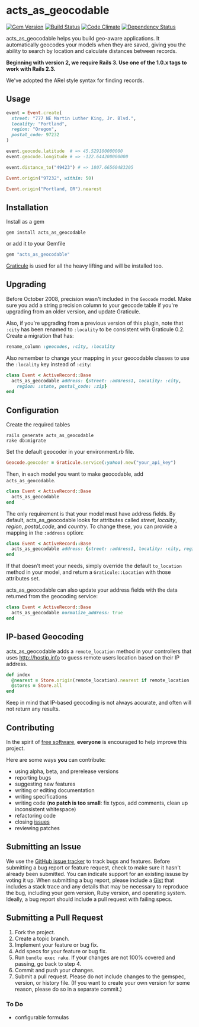 # acts_as_geocodable

[![Gem Version](https://img.shields.io/gem/v/acts_as_geocodable.svg?style=flat)](http://rubygems.org/gems/acts_as_geocodable)
[![Build Status](https://img.shields.io/travis/collectiveidea/acts_as_geocodable/master.svg?style=flat)](https://travis-ci.org/collectiveidea/acts_as_geocodable)
[![Code Climate](https://img.shields.io/codeclimate/github/collectiveidea/acts_as_geocodable.svg?style=flat)](https://codeclimate.com/github/collectiveidea/acts_as_geocodable)
[![Dependency Status](https://img.shields.io/gemnasium/collectiveidea/acts_as_geocodable.svg?style=flat)](https://gemnasium.com/collectiveidea/acts_as_geocodable)

acts_as_geocodable helps you build geo-aware applications. It automatically geocodes your models when they are saved, giving you the ability to search by location and calculate distances between records.

**Beginning with version 2, we require Rails 3. Use one of the 1.0.x tags to work with Rails 2.3.**

We've adopted the ARel style syntax for finding records.

## Usage

```ruby
event = Event.create(
  street: "777 NE Martin Luther King, Jr. Blvd.",
  locality: "Portland",
  region: "Oregon",
  postal_code: 97232
)

event.geocode.latitude  # => 45.529100000000
event.geocode.longitude # => -122.644200000000

event.distance_to("49423") # => 1807.66560483205

Event.origin("97232", within: 50)

Event.origin("Portland, OR").nearest
```

## Installation

Install as a gem

```
gem install acts_as_geocodable
```

or add it to your Gemfile

```ruby
gem "acts_as_geocodable"
```

[Graticule](http://github.com/collectiveidea/graticule) is used for all the heavy lifting and will be installed too.

## Upgrading

Before October 2008, precision wasn't included in the `Geocode` model. Make sure you add a string precision column to your geocode table if you're upgrading from an older version, and update Graticule.

Also, if you're upgrading from a previous version of this plugin, note that `:city` has been renamed to `:locality` to be consistent with Graticule 0.2. Create a migration that has:

```ruby
rename_column :geocodes, :city, :locality
```

Also remember to change your mapping in your geocodable classes to use the `:locality` key instead of `:city`:

```ruby
class Event < ActiveRecord::Base
  acts_as_geocodable address: {street: :address1, locality: :city,
    region: :state, postal_code: :zip}
end
```

## Configuration

Create the required tables

```
rails generate acts_as_geocodable
rake db:migrate
```

Set the default geocoder in your environment.rb file.

```ruby
Geocode.geocoder = Graticule.service(:yahoo).new("your_api_key")
```

Then, in each model you want to make geocodable, add `acts_as_geocodable`.

```ruby
class Event < ActiveRecord::Base
  acts_as_geocodable
end
```

The only requirement is that your model must have address fields. By default, acts_as_geocodable looks for attributes called _street_, _locality_, _region_, _postal_code_, and _country_. To change these, you can provide a mapping in the `:address` option:

```ruby
class Event < ActiveRecord::Base
  acts_as_geocodable address: {street: :address1, locality: :city, region: :state, postal_code: :zip}
end
```

If that doesn't meet your needs, simply override the default `to_location` method in your model, and return a `Graticule::Location` with those attributes set.

acts_as_geocodable can also update your address fields with the data returned from the geocoding service:

```ruby
class Event < ActiveRecord::Base
  acts_as_geocodable normalize_address: true
end
```

## IP-based Geocoding

acts_as_geocodable adds a `remote_location` method in your controllers that uses http://hostip.info to guess remote users location based on their IP address.

```ruby
def index
  @nearest = Store.origin(remote_location).nearest if remote_location
  @stores = Store.all
end
```

Keep in mind that IP-based geocoding is not always accurate, and often will not return any results.

## Contributing

In the spirit of [free software](http://www.fsf.org/licensing/essays/free-sw.html), **everyone** is encouraged to help improve this project.

Here are some ways **you** can contribute:

* using alpha, beta, and prerelease versions
* reporting bugs
* suggesting new features
* writing or editing documentation
* writing specifications
* writing code (**no patch is too small**: fix typos, add comments, clean up inconsistent whitespace)
* refactoring code
* closing [issues](https://github.com/collectiveidea/acts_as_geocodable/issues/)
* reviewing patches

## Submitting an Issue

We use the [GitHub issue tracker](https://github.com/collectiveidea/acts_as_geocodable/issues/) to track bugs
and features. Before submitting a bug report or feature request, check to make sure it hasn't already
been submitted. You can indicate support for an existing issuse by voting it up. When submitting a
bug report, please include a [Gist](https://gist.github.com/) that includes a stack trace and any
details that may be necessary to reproduce the bug, including your gem version, Ruby version, and
operating system. Ideally, a bug report should include a pull request with failing specs.

## Submitting a Pull Request

1. Fork the project.
2. Create a topic branch.
3. Implement your feature or bug fix.
4. Add specs for your feature or bug fix.
5. Run `bundle exec rake`. If your changes are not 100% covered and passing, go back to step 4.
6. Commit and push your changes.
7. Submit a pull request. Please do not include changes to the gemspec, version, or history file. (If you want to create your own version for some reason, please do so in a separate commit.)

### To Do

* configurable formulas
